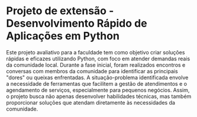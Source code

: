 # Projeto de extensão - Desenvolvimento Rápido de Aplicações em Python
Este projeto avaliativo para a faculdade tem como objetivo criar soluções rápidas e eficazes utilizando Python, com foco em atender demandas reais da comunidade local. Durante a fase inicial, foram realizados encontros e conversas com membros da comunidade para identificar as principais "dores" ou queixas enfrentadas. A situação-problema identificada envolve a necessidade de ferramentas que facilitem a gestão de atendimentos e o agendamento de serviços, especialmente para pequenos negócios. Assim, o projeto busca não apenas desenvolver habilidades técnicas, mas também proporcionar soluções que atendam diretamente às necessidades da comunidade.
